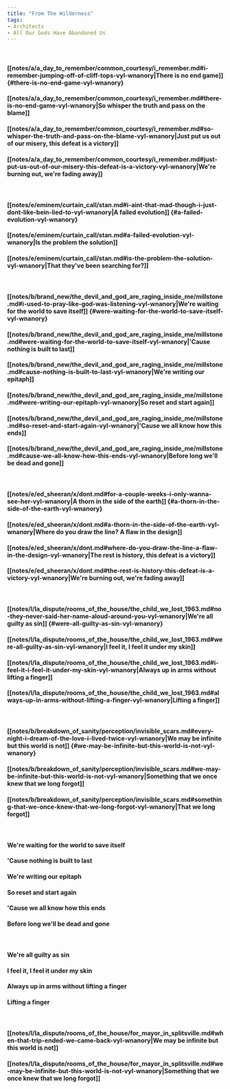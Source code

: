 ```yaml
---
title: "From The Wilderness"
tags:
- Architects
- All Our Gods Have Abandoned Us
---
```

&nbsp;
#### [[notes/a/a_day_to_remember/common_courtesy/i_remember.md#i-remember-jumping-off-of-cliff-tops-vyl-wnanory|There is no end game]] {#there-is-no-end-game-vyl-wnanory}
#### [[notes/a/a_day_to_remember/common_courtesy/i_remember.md#there-is-no-end-game-vyl-wnanory|So whisper the truth and pass on the blame]]
#### [[notes/a/a_day_to_remember/common_courtesy/i_remember.md#so-whisper-the-truth-and-pass-on-the-blame-vyl-wnanory|Just put us out of our misery, this defeat is a victory]]
#### [[notes/a/a_day_to_remember/common_courtesy/i_remember.md#just-put-us-out-of-our-misery-this-defeat-is-a-victory-vyl-wnanory|We're burning out, we're fading away]]
&nbsp;
#### [[notes/e/eminem/curtain_call/stan.md#i-aint-that-mad-though-i-just-dont-like-bein-lied-to-vyl-wnanory|A failed evolution]] {#a-failed-evolution-vyl-wnanory}
#### [[notes/e/eminem/curtain_call/stan.md#a-failed-evolution-vyl-wnanory|Is the problem the solution]]
#### [[notes/e/eminem/curtain_call/stan.md#is-the-problem-the-solution-vyl-wnanory|That they've been searching for?]]
&nbsp;
#### [[notes/b/brand_new/the_devil_and_god_are_raging_inside_me/millstone.md#i-used-to-pray-like-god-was-listening-vyl-wnanory|We're waiting for the world to save itself]] {#were-waiting-for-the-world-to-save-itself-vyl-wnanory}
#### [[notes/b/brand_new/the_devil_and_god_are_raging_inside_me/millstone.md#were-waiting-for-the-world-to-save-itself-vyl-wnanory|'Cause nothing is built to last]]
#### [[notes/b/brand_new/the_devil_and_god_are_raging_inside_me/millstone.md#cause-nothing-is-built-to-last-vyl-wnanory|We're writing our epitaph]]
#### [[notes/b/brand_new/the_devil_and_god_are_raging_inside_me/millstone.md#were-writing-our-epitaph-vyl-wnanory|So reset and start again]]
#### [[notes/b/brand_new/the_devil_and_god_are_raging_inside_me/millstone.md#so-reset-and-start-again-vyl-wnanory|'Cause we all know how this ends]]
#### [[notes/b/brand_new/the_devil_and_god_are_raging_inside_me/millstone.md#cause-we-all-know-how-this-ends-vyl-wnanory|Before long we'll be dead and gone]]
&nbsp;
#### [[notes/e/ed_sheeran/x/dont.md#for-a-couple-weeks-i-only-wanna-see-her-vyl-wnanory|A thorn in the side of the earth]] {#a-thorn-in-the-side-of-the-earth-vyl-wnanory}
#### [[notes/e/ed_sheeran/x/dont.md#a-thorn-in-the-side-of-the-earth-vyl-wnanory|Where do you draw the line? A flaw in the design]]
#### [[notes/e/ed_sheeran/x/dont.md#where-do-you-draw-the-line-a-flaw-in-the-design-vyl-wnanory|The rest is history, this defeat is a victory]]
#### [[notes/e/ed_sheeran/x/dont.md#the-rest-is-history-this-defeat-is-a-victory-vyl-wnanory|We're burning out, we're fading away]]
&nbsp;
#### [[notes/l/la_dispute/rooms_of_the_house/the_child_we_lost_1963.md#no-they-never-said-her-name-aloud-around-you-vyl-wnanory|We're all guilty as sin]] {#were-all-guilty-as-sin-vyl-wnanory}
#### [[notes/l/la_dispute/rooms_of_the_house/the_child_we_lost_1963.md#were-all-guilty-as-sin-vyl-wnanory|I feel it, I feel it under my skin]]
#### [[notes/l/la_dispute/rooms_of_the_house/the_child_we_lost_1963.md#i-feel-it-i-feel-it-under-my-skin-vyl-wnanory|Always up in arms without lifting a finger]]
#### [[notes/l/la_dispute/rooms_of_the_house/the_child_we_lost_1963.md#always-up-in-arms-without-lifting-a-finger-vyl-wnanory|Lifting a finger]]
&nbsp;
#### [[notes/b/breakdown_of_sanity/perception/invisible_scars.md#every-night-i-dream-of-the-love-i-lived-twice-vyl-wnanory|We may be infinite but this world is not]] {#we-may-be-infinite-but-this-world-is-not-vyl-wnanory}
#### [[notes/b/breakdown_of_sanity/perception/invisible_scars.md#we-may-be-infinite-but-this-world-is-not-vyl-wnanory|Something that we once knew that we long forgot]]
#### [[notes/b/breakdown_of_sanity/perception/invisible_scars.md#something-that-we-once-knew-that-we-long-forgot-vyl-wnanory|That we long forgot]]
&nbsp;
#### We're waiting for the world to save itself
#### 'Cause nothing is built to last
#### We're writing our epitaph
#### So reset and start again
#### 'Cause we all know how this ends
#### Before long we'll be dead and gone
&nbsp;
#### We're all guilty as sin
#### I feel it, I feel it under my skin
#### Always up in arms without lifting a finger
#### Lifting a finger
&nbsp;
#### [[notes/l/la_dispute/rooms_of_the_house/for_mayor_in_splitsville.md#when-that-trip-ended-we-came-back-vyl-wnanory|We may be infinite but this world is not]]
#### [[notes/l/la_dispute/rooms_of_the_house/for_mayor_in_splitsville.md#we-may-be-infinite-but-this-world-is-not-vyl-wnanory|Something that we once knew that we long forgot]]
